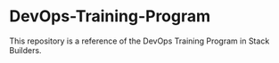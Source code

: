 # DevOps-Training-Program
This repository is a reference of the DevOps Training Program in Stack Builders.
